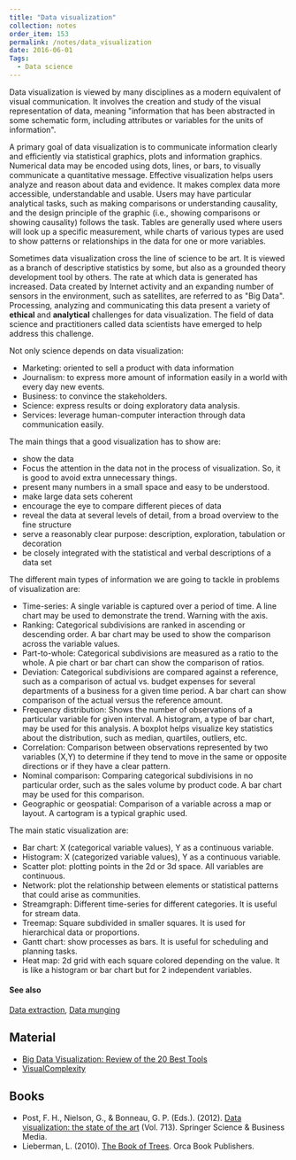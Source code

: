 ```yaml
---
title: "Data visualization"
collection: notes
order_item: 153
permalink: /notes/data_visualization
date: 2016-06-01
Tags:
  - Data science
---
```


Data visualization is viewed by many disciplines as a modern equivalent of visual communication. It involves the creation and study of the visual representation of data, meaning "information that has been abstracted in some schematic form, including attributes or variables for the units of information".

A primary goal of data visualization is to communicate information clearly and efficiently via statistical graphics, plots and information graphics. Numerical data may be encoded using dots, lines, or bars, to visually communicate a quantitative message. Effective visualization helps users analyze and reason about data and evidence. It makes complex data more accessible, understandable and usable. Users may have particular analytical tasks, such as making comparisons or understanding causality, and the design principle of the graphic (i.e., showing comparisons or showing causality) follows the task. Tables are generally used where users will look up a specific measurement, while charts of various types are used to show patterns or relationships in the data for one or more variables.

Sometimes data visualization cross the line of science to be art. It is viewed as a branch of descriptive statistics by some, but also as a grounded theory development tool by others. The rate at which data is generated has increased. Data created by Internet activity and an expanding number of sensors in the environment, such as satellites, are referred to as "Big Data". Processing, analyzing and communicating this data present a variety of **ethical** and **analytical** challenges for data visualization. The field of data science and practitioners called data scientists have emerged to help address this challenge.

Not only science depends on data visualization:
* Marketing: oriented to sell a product with data information
* Journalism: to express more amount of information easily in a world with every day new events.
* Business: to convince the stakeholders. 
* Science: express results or doing exploratory data analysis.
* Services: leverage human-computer interaction through data communication easily.

The main things that a good visualization has to show are:
* show the data
* Focus the attention in the data not in the process of visualization. So, it is good to avoid extra unnecessary things.
* present many numbers in a small space and easy to be understood.
* make large data sets coherent
* encourage the eye to compare different pieces of data
* reveal the data at several levels of detail, from a broad overview to the fine structure
* serve a reasonably clear purpose: description, exploration, tabulation or decoration
* be closely integrated with the statistical and verbal descriptions of a data set

The different main types of information we are going to tackle in problems of visualization are:
* Time-series: A single variable is captured over a period of time. A line chart may be used to demonstrate the trend. Warning with the axis.
* Ranking: Categorical subdivisions are ranked in ascending or descending order. A bar chart may be used to show the comparison across the variable values.
* Part-to-whole: Categorical subdivisions are measured as a ratio to the whole. A pie chart or bar chart can show the comparison of ratios.
* Deviation: Categorical subdivisions are compared against a reference, such as a comparison of actual vs. budget expenses for several departments of a business for a given time period. A bar chart can show comparison of the actual versus the reference amount.
* Frequency distribution: Shows the number of observations of a particular variable for given interval. A histogram, a type of bar chart, may be used for this analysis. A boxplot helps visualize key statistics about the distribution, such as median, quartiles, outliers, etc.
* Correlation: Comparison between observations represented by two variables (X,Y) to determine if they tend to move in the same or opposite directions or if they have a clear pattern.
* Nominal comparison: Comparing categorical subdivisions in no particular order, such as the sales volume by product code. A bar chart may be used for this comparison.
* Geographic or geospatial: Comparison of a variable across a map or layout. A cartogram is a typical graphic used.

The main static visualization are:
* Bar chart: X (categorical variable values), Y as a continuous variable.
* Histogram: X (categorized variable values), Y as a continuous variable.
* Scatter plot: plotting points in the 2d or 3d space. All variables are continuous.
* Network: plot the relationship between elements or statistical patterns that could arise as communities.
* Streamgraph: Different time-series for different categories. It is useful for stream data.
* Treemap: Square subdivided in smaller squares. It is used for hierarchical data or proportions.
* Gantt chart: show processes as bars. It is useful for scheduling and planning tasks.
* Heat map: 2d grid with each square colored depending on the value. It is like a histogram or bar chart but for 2 independent variables.


#### See also
[Data extraction](/notes/data_extraction), [Data munging](/notes/data_munging)


## Material
* [Big Data Visualization: Review of the 20 Best Tools](http://inspire.blufra.me/big-data-visualization-review-of-the-20-best-tools/)
* [VisualComplexity](http://visualcomplexity.com/)




## Books
* Post, F. H., Nielson, G., & Bonneau, G. P. (Eds.). (2012). [Data visualization: the state of the art](https://www.goodreads.com/book/show/3347251-data-visualization) (Vol. 713). Springer Science & Business Media.
* Lieberman, L. (2010). [The Book of Trees](https://www.goodreads.com/book/show/18269572-the-book-of-trees). Orca Book Publishers.



